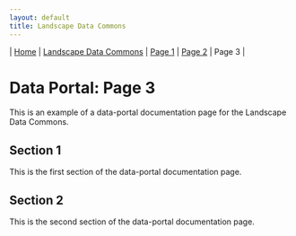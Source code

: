 ```yaml
---
layout: default
title: Landscape Data Commons
---
```

| [Home](../) | [Landscape Data Commons](https://cmfraser1380.github.io/ldc-github-pages-template/) | [Page 1](./page-1.html)  | [Page 2](./page-2.html) | Page 3 |

# Data Portal: Page 3

This is an example of a data-portal documentation page for the Landscape Data Commons.

## Section 1

This is the first section of the data-portal documentation page.

## Section 2

This is the second section of the data-portal documentation page.

